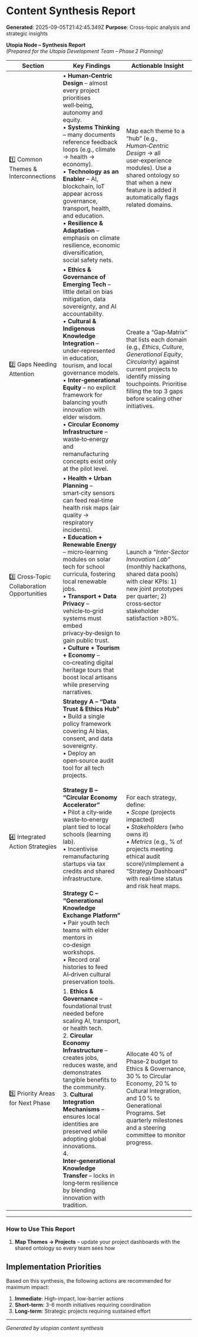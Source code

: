 # Content Synthesis Report

**Generated**: 2025-09-05T21:42:45.349Z
**Purpose**: Cross-topic analysis and strategic insights

**Utopia Node – Synthesis Report**  
*(Prepared for the Utopia Development Team – Phase 2 Planning)*  

| Section | Key Findings | Actionable Insight |
|---------|--------------|--------------------|
| 1️⃣ Common Themes & Interconnections | • **Human‑Centric Design** – almost every project prioritises well‑being, autonomy and equity.<br>• **Systems Thinking** – many documents reference feedback loops (e.g., climate → health → economy).<br>• **Technology as an Enabler** – AI, blockchain, IoT appear across governance, transport, health, and education.<br>• **Resilience & Adaptation** – emphasis on climate resilience, economic diversification, social safety nets. | Map each theme to a “hub” (e.g., *Human‑Centric Design* → all user‑experience modules). Use a shared ontology so that when a new feature is added it automatically flags related domains. |
| 2️⃣ Gaps Needing Attention | • **Ethics & Governance of Emerging Tech** – little detail on bias mitigation, data sovereignty, and AI accountability.<br>• **Cultural & Indigenous Knowledge Integration** – under‑represented in education, tourism, and local governance models.<br>• **Inter‑generational Equity** – no explicit framework for balancing youth innovation with elder wisdom.<br>• **Circular Economy Infrastructure** – waste‑to‑energy and remanufacturing concepts exist only at the pilot level. | Create a “Gap‑Matrix” that lists each domain (e.g., *Ethics*, *Culture*, *Generational Equity*, *Circularity*) against current projects to identify missing touchpoints. Prioritise filling the top 3 gaps before scaling other initiatives. |
| 3️⃣ Cross‑Topic Collaboration Opportunities | • **Health + Urban Planning** – smart‑city sensors can feed real‑time health risk maps (air quality → respiratory incidents).<br>• **Education + Renewable Energy** – micro‑learning modules on solar tech for school curricula, fostering local renewable jobs.<br>• **Transport + Data Privacy** – vehicle‑to‑grid systems must embed privacy‑by‑design to gain public trust.<br>• **Culture + Tourism + Economy** – co‑creating digital heritage tours that boost local artisans while preserving narratives. | Launch a *“Inter‑Sector Innovation Lab”* (monthly hackathons, shared data pools) with clear KPIs: 1) new joint prototypes per quarter; 2) cross‑sector stakeholder satisfaction >80%. |
| 4️⃣ Integrated Action Strategies | **Strategy A – “Data Trust & Ethics Hub”**<br>• Build a single policy framework covering AI bias, consent, and data sovereignty.<br>• Deploy an open‑source audit tool for all tech projects. <br><br>**Strategy B – “Circular Economy Accelerator”**<br>• Pilot a city‑wide waste‑to‑energy plant tied to local schools (learning lab).<br>• Incentivise remanufacturing startups via tax credits and shared infrastructure.<br><br>**Strategy C – “Generational Knowledge Exchange Platform”**<br>• Pair youth tech teams with elder mentors in co‑design workshops.<br>• Record oral histories to feed AI‑driven cultural preservation tools. | For each strategy, define: <br>• *Scope* (projects impacted)<br>• *Stakeholders* (who owns it)<br>• *Metrics* (e.g., % of projects meeting ethical audit score)\nImplement a “Strategy Dashboard” with real‑time status and risk heat maps. |
| 5️⃣ Priority Areas for Next Phase | 1. **Ethics & Governance** – foundational trust needed before scaling AI, transport, or health tech.<br>2. **Circular Economy Infrastructure** – creates jobs, reduces waste, and demonstrates tangible benefits to the community.<br>3. **Cultural Integration Mechanisms** – ensures local identities are preserved while adopting global innovations.<br>4. **Inter‑generational Knowledge Transfer** – locks in long‑term resilience by blending innovation with tradition. | Allocate 40 % of Phase‑2 budget to Ethics & Governance, 30 % to Circular Economy, 20 % to Cultural Integration, and 10 % to Generational Programs. Set quarterly milestones and a steering committee to monitor progress. |

---

### How to Use This Report

1. **Map Themes → Projects** – update your project dashboards with the shared ontology so every team sees how

## Implementation Priorities
Based on this synthesis, the following actions are recommended for maximum impact:

1. **Immediate**: High-impact, low-barrier actions
2. **Short-term**: 3-6 month initiatives requiring coordination
3. **Long-term**: Strategic projects requiring sustained effort

---
*Generated by utopian content synthesis*
